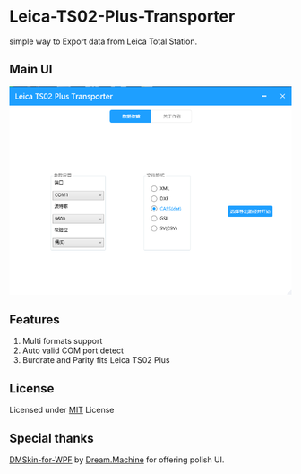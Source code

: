 # Leica-TS02-Plus-Transporter
simple way to Export data from Leica Total Station.
## Main UI
![](https://github.com/InoriJam/Leica-TS02-Plus-Transporter/blob/master/preview.png)
## Features
1. Multi formats support
2. Auto valid COM port detect
3. Burdrate and Parity fits Leica TS02 Plus
## License
Licensed under [MIT](https://github.com/InoriJam/Leica-TS02-Plus-Transporter/blob/master/LICENSE) License
## Special thanks
[DMSkin-for-WPF](https://github.com/944095635/DMSkin-for-WPF) by [Dream.Machine](https://github.com/944095635) for offering polish UI.
